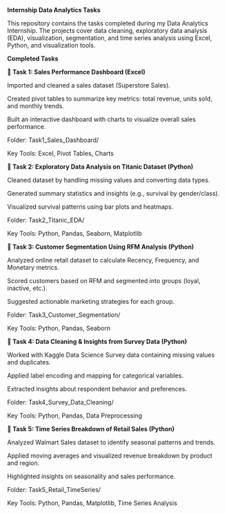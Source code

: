 **Internship Data Analytics Tasks**

This repository contains the tasks completed during my Data Analytics Internship. The projects cover data cleaning, exploratory data analysis (EDA), visualization, segmentation, and time series analysis using Excel, Python, and visualization tools.

**Completed Tasks**

**🔹 Task 1: Sales Performance Dashboard (Excel)**

Imported and cleaned a sales dataset (Superstore Sales).

Created pivot tables to summarize key metrics: total revenue, units sold, and monthly trends.

Built an interactive dashboard with charts to visualize overall sales performance.

Folder: Task1_Sales_Dashboard/

Key Tools: Excel, Pivot Tables, Charts

**🔹 Task 2: Exploratory Data Analysis on Titanic Dataset (Python)**

Cleaned dataset by handling missing values and converting data types.

Generated summary statistics and insights (e.g., survival by gender/class).

Visualized survival patterns using bar plots and heatmaps.

Folder: Task2_Titanic_EDA/

Key Tools: Python, Pandas, Seaborn, Matplotlib

**🔹 Task 3: Customer Segmentation Using RFM Analysis (Python)**

Analyzed online retail dataset to calculate Recency, Frequency, and Monetary metrics.

Scored customers based on RFM and segmented into groups (loyal, inactive, etc.).

Suggested actionable marketing strategies for each group.

Folder: Task3_Customer_Segmentation/

Key Tools: Python, Pandas, Seaborn

**🔹 Task 4: Data Cleaning & Insights from Survey Data (Python)**

Worked with Kaggle Data Science Survey data containing missing values and duplicates.

Applied label encoding and mapping for categorical variables.

Extracted insights about respondent behavior and preferences.

Folder: Task4_Survey_Data_Cleaning/

Key Tools: Python, Pandas, Data Preprocessing

**🔹 Task 5: Time Series Breakdown of Retail Sales (Python)**

Analyzed Walmart Sales dataset to identify seasonal patterns and trends.

Applied moving averages and visualized revenue breakdown by product and region.

Highlighted insights on seasonality and sales performance.

Folder: Task5_Retail_TimeSeries/

Key Tools: Python, Pandas, Matplotlib, Time Series Analysis




